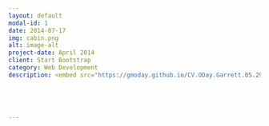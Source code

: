 ```yaml
---
layout: default
modal-id: 1
date: 2014-07-17
img: cabin.png
alt: image-alt
project-date: April 2014
client: Start Bootstrap
category: Web Development
description: <embed src="https://gmoday.github.io/CV.ODay.Garrett.05.29.2018.pdf" type="application/pdf" />





---
```

